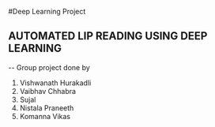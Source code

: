 #Deep Learning Project
## AUTOMATED LIP READING USING DEEP LEARNING

-- Group project done by
1. Vishwanath Hurakadli
2. Vaibhav Chhabra
3. Sujal
4. Nistala Praneeth
5. Komanna Vikas
